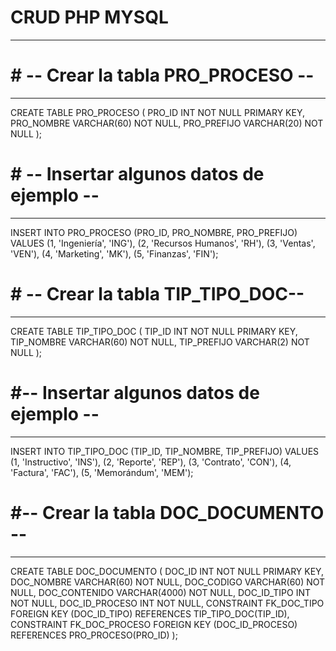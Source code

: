 # CRUD PHP MYSQL
-------------------
 
# # -- Crear la tabla PRO_PROCESO --
------------------------------------
CREATE TABLE PRO_PROCESO (
  PRO_ID INT NOT NULL PRIMARY KEY,
  PRO_NOMBRE VARCHAR(60) NOT NULL,
  PRO_PREFIJO VARCHAR(20) NOT NULL
);

# # -- Insertar algunos datos de ejemplo --
--------------------------------------------
INSERT INTO PRO_PROCESO (PRO_ID, PRO_NOMBRE, PRO_PREFIJO) VALUES
  (1, 'Ingeniería', 'ING'),
  (2, 'Recursos Humanos', 'RH'),
  (3, 'Ventas', 'VEN'),
  (4, 'Marketing', 'MK'),
  (5, 'Finanzas', 'FIN');

# # -- Crear la tabla TIP_TIPO_DOC--
----------------------------------------
CREATE TABLE TIP_TIPO_DOC (
  TIP_ID INT NOT NULL PRIMARY KEY,
  TIP_NOMBRE VARCHAR(60) NOT NULL,
  TIP_PREFIJO VARCHAR(2) NOT NULL
);

# #-- Insertar algunos datos de ejemplo --
--------------------------------------------
INSERT INTO TIP_TIPO_DOC (TIP_ID, TIP_NOMBRE, TIP_PREFIJO) VALUES
  (1, 'Instructivo', 'INS'),
  (2, 'Reporte', 'REP'),
  (3, 'Contrato', 'CON'),
  (4, 'Factura', 'FAC'),
  (5, 'Memorándum', 'MEM');

# #-- Crear la tabla DOC_DOCUMENTO --
--------------------------------------
CREATE TABLE DOC_DOCUMENTO (
  DOC_ID INT NOT NULL PRIMARY KEY,
  DOC_NOMBRE VARCHAR(60) NOT NULL,
  DOC_CODIGO VARCHAR(60) NOT NULL,
  DOC_CONTENIDO VARCHAR(4000) NOT NULL,
  DOC_ID_TIPO INT NOT NULL,
  DOC_ID_PROCESO INT NOT NULL,
  CONSTRAINT FK_DOC_TIPO FOREIGN KEY (DOC_ID_TIPO) REFERENCES TIP_TIPO_DOC(TIP_ID),
  CONSTRAINT FK_DOC_PROCESO FOREIGN KEY (DOC_ID_PROCESO) REFERENCES PRO_PROCESO(PRO_ID)
);

